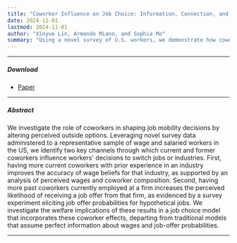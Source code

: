 ```yaml
---
title: "Coworker Influence on Job Choice: Information, Connection, and Industry Switching"
date: 2024-11-01
lastmod: 2024-11-01
author: "Xinyue Lin, Armando Miano, and Sophia Mo"
summary: "Using a novel survey of U.S. workers, we demonstrate how coworkers shape job mobility by improving workers' information about wages and job opportunities across different industries."
---
```


---
##### Download
+ [Paper](survey_paper.pdf)

---

##### Abstract

 We investigate the role of coworkers in shaping job mobility decisions by altering perceived outside options. Leveraging novel survey data administered to a representative sample of wage and salaried workers in the US, we identify two key channels through which current and former coworkers influence workers' decisions to switch jobs or industries. First, having more current coworkers with prior experience in an industry improves the accuracy of wage beliefs for that industry, as supported by an analysis of perceived wages and coworker composition. Second, having more past coworkers currently employed at a firm increases the perceived likelihood of receiving a job offer from that firm, as evidenced by a survey experiment eliciting job offer probabilities for hypothetical jobs. We investigate the welfare implications of these results in a job choice model that incorporates these coworker effects, departing from traditional models that assume perfect information about wages and job-offer probabilities.

---
